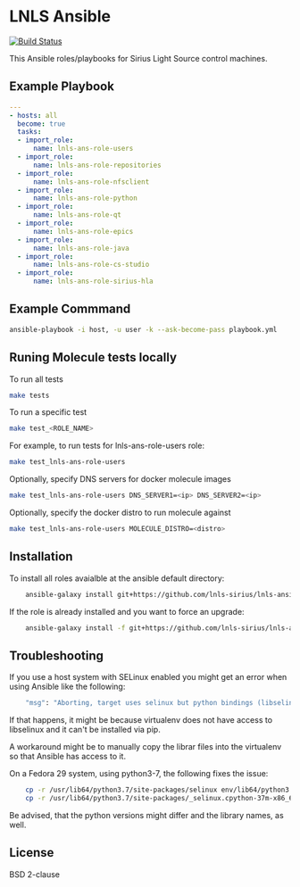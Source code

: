 LNLS Ansible
=======================

[![Build Status](https://travis-ci.org/lnls-sirius/lnls-ansible.svg)](https://travis-ci.org/lnls-sirius/lnls-ansible)

This Ansible roles/playbooks for Sirius Light Source control machines.

## Example Playbook

```yaml
---
- hosts: all
  become: true
  tasks:
  - import_role:
      name: lnls-ans-role-users
  - import_role:
      name: lnls-ans-role-repositories
  - import_role:
      name: lnls-ans-role-nfsclient
  - import_role:
      name: lnls-ans-role-python
  - import_role:
      name: lnls-ans-role-qt
  - import_role:
      name: lnls-ans-role-epics
  - import_role:
      name: lnls-ans-role-java
  - import_role:
      name: lnls-ans-role-cs-studio
  - import_role:
      name: lnls-ans-role-sirius-hla
```

## Example Commmand

```bash
ansible-playbook -i host, -u user -k --ask-become-pass playbook.yml
```

## Runing Molecule tests locally

To run all tests

```bash
make tests
```

To run a specific test

```bash
make test_<ROLE_NAME>
```

For example, to run tests for lnls-ans-role-users role:

```bash
make test_lnls-ans-role-users
```

Optionally, specify DNS servers for docker molecule images

```bash
make test_lnls-ans-role-users DNS_SERVER1=<ip> DNS_SERVER2=<ip>
```

Optionally, specify the docker distro to run molecule against

```bash
make test_lnls-ans-role-users MOLECULE_DISTRO=<distro>
```

## Installation

To install all roles avaialble at the ansible default directory:

```bash
    ansible-galaxy install git+https://github.com/lnls-sirius/lnls-ansible,master
```

If the role is already installed and you want to force an upgrade:


```bash
    ansible-galaxy install -f git+https://github.com/lnls-sirius/lnls-ansible,master
```

## Troubleshooting

If you use a host system with SELinux enabled you might get an error when using
Ansible like the following:

```bash
    "msg": "Aborting, target uses selinux but python bindings (libselinux-python) aren't installed!"
```

If that happens, it might be because virtualenv does not have access to libselinux
and it can't be installed via pip.

A workaround might be to manually copy the librar files into the virtualenv
so that Ansible has access to it.

On a Fedora 29 system, using python3-7, the following fixes the issue:

```bash
    cp -r /usr/lib64/python3.7/site-packages/selinux env/lib64/python3.7/site-packages/
    cp -r /usr/lib64/python3.7/site-packages/_selinux.cpython-37m-x86_64-linux-gnu.so env/lib64/python3.7/site-packages/
```

Be advised, that the python versions might differ and the library names, as well.

## License

BSD 2-clause
